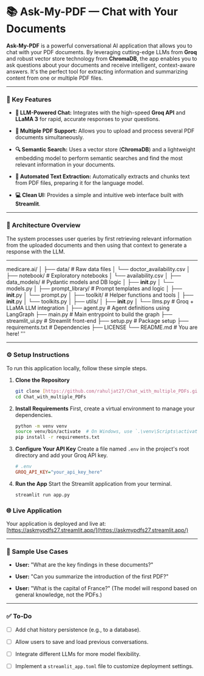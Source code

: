 # 📚 Ask-My-PDF — Chat with Your Documents

**Ask-My-PDF** is a powerful conversational AI application that allows you to chat with your PDF documents. By leveraging cutting-edge LLMs from **Groq** and robust vector store technology from **ChromaDB**, the app enables you to ask questions about your documents and receive intelligent, context-aware answers. It's the perfect tool for extracting information and summarizing content from one or multiple PDF files.

***

### 🚀 Key Features

* **🧠 LLM-Powered Chat:** Integrates with the high-speed **Groq API** and **LLaMA 3** for rapid, accurate responses to your questions.

* **📄 Multiple PDF Support:** Allows you to upload and process several PDF documents simultaneously.

* **🔍 Semantic Search:** Uses a vector store (**ChromaDB**) and a lightweight embedding model to perform semantic searches and find the most relevant information in your documents.

* **📝 Automated Text Extraction:** Automatically extracts and chunks text from PDF files, preparing it for the language model.

* **💻 Clean UI:** Provides a simple and intuitive web interface built with **Streamlit**.

***

### 🧱 Architecture Overview

The system processes user queries by first retrieving relevant information from the uploaded documents and then using that context to generate a response with the LLM.
***
medicare.ai/
│
├── data/                          # Raw data files
│   └── doctor_availability.csv
│
├── notebook/                      # Exploratory notebooks
│   └── availability.csv
│
├── data_models/                   # Pydantic models and DB logic
│   ├── __init__.py
│   └── models.py
│
├── prompt_library/               # Prompt templates and logic
│   ├── __init__.py
│   └── prompt.py
│
├── toolkit/                      # Helper functions and tools
│   ├── __init__.py
│   └── toolkits.py
│
├── utils/
│   ├── __init__.py
│   └── llms.py                   # Groq + LLaMA LLM integration
│
├── agent.py                      # Agent definitions using LangGraph
├── main.py                       # Main entrypoint to build the graph
├── streamlit_ui.py               # Streamlit front-end
├── setup.py                      # Package setup
├── requirements.txt              # Dependencies
├── LICENSE
└── README.md                     # You are here!
'''
***

### ⚙️ Setup Instructions

To run this application locally, follow these simple steps.

1.  **Clone the Repository**

    ```bash
    git clone [https://github.com/rahuljat27/Chat_with_multiple_PDFs.git](https://github.com/rahuljat27/Chat_with_multiple_PDFs.git)
    cd Chat_with_multiple_PDFs
    ```

2.  **Install Requirements**
    First, create a virtual environment to manage your dependencies.

    ```bash
    python -m venv venv
    source venv/bin/activate  # On Windows, use `.\venv\Scripts\activate`
    pip install -r requirements.txt
    ```

3.  **Configure Your API Key**
    Create a file named `.env` in the project's root directory and add your Groq API key.

    ```ini
    # .env
    GROQ_API_KEY="your_api_key_here"
    ```

4.  **Run the App**
    Start the Streamlit application from your terminal.

    ```bash
    streamlit run app.py
    ```

### 🌐 Live Application

Your application is deployed and live at:
[https://askmypdfs27.streamlit.app/](https://askmypdfs27.streamlit.app/)

***

### 🧪 Sample Use Cases

* **User:** "What are the key findings in these documents?"

* **User:** "Can you summarize the introduction of the first PDF?"

* **User:** "What is the capital of France?" (The model will respond based on general knowledge, not the PDFs.)

***

### ✅ To-Do

* [ ] Add chat history persistence (e.g., to a database).

* [ ] Allow users to save and load previous conversations.

* [ ] Integrate different LLMs for more model flexibility.

* [ ] Implement a `streamlit_app.toml` file to customize deployment settings.
